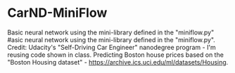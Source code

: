 # CarND-MiniFlow
Basic neural network using the mini-library defined in the "miniflow.py" #asic neural network using the mini-library defined in the "miniflow.py". Credit: Udacity's "Self-Driving Car Engineer" nanodegree program - I'm reusing code shown in class. Predicting Boston house prices based on the "Boston Housing dataset" - https://archive.ics.uci.edu/ml/datasets/Housing.
